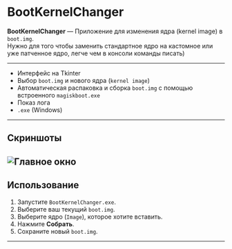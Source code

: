 # BootKernelChanger

**BootKernelChanger** — Приложение для изменения ядра (kernel image) в `boot.img`.  
Нужно для того чтобы заменить стандартное ядро на кастомное или уже патченное ядро, легче чем в консоли команды писать)

---
- Интерфейс на Tkinter
- Выбор `boot.img` и нового ядра (`kernel image`)
- Автоматическая распаковка и сборка `boot.img` с помощью встроенного `magiskboot.exe`
- Показ лога
- `.exe` (Windows)

---
## Скриншоты
![Главное окно](https://i.imgur.com/xToHaRd_d.webp?maxwidth=760&fidelity=grand)  
---

## Использование

1. Запустите `BootKernelChanger.exe`.
2. Выберите ваш текущий `boot.img`.
3. Выберите ядро (`Image`), которое хотите вставить.
4. Нажмите **Собрать**.
5. Сохраните новый `boot.img`.
---
